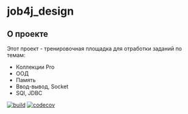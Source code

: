 # job4j_design

## О проекте

Этот проект - тренировочная площадка для отработки заданий по темам:

* Коллекции Pro
* ООД
* Память
* Ввод-вывод, Socket
* SQl, JDBC

[![build](https://github.com/SergeyPoletaev/job4j_design/workflows/build/badge.svg)](https://github.com/SergeyPoletaev/job4j_design/actions)
[![codecov](https://codecov.io/gh/SergeyPoletaev/job4j_design/branch/master/graph/badge.svg?token=28912df3-0575-4c23-b160-ee18a392a290)](https://codecov.io/gh/SergeyPoletaev/job4j_design)
